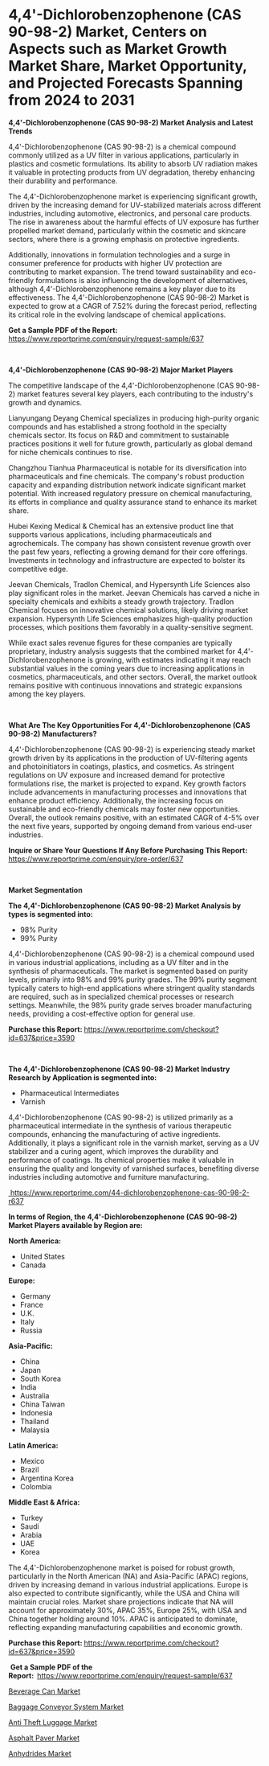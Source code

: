 <p><h1>4,4'-Dichlorobenzophenone (CAS 90-98-2) Market, Centers on Aspects such as Market Growth Market Share, Market Opportunity, and Projected Forecasts Spanning from 2024 to 2031</h1></p><p><strong>4,4'-Dichlorobenzophenone (CAS 90-98-2) Market Analysis and Latest Trends</strong></p>
<p><p>4,4'-Dichlorobenzophenone (CAS 90-98-2) is a chemical compound commonly utilized as a UV filter in various applications, particularly in plastics and cosmetic formulations. Its ability to absorb UV radiation makes it valuable in protecting products from UV degradation, thereby enhancing their durability and performance. </p><p>The 4,4'-Dichlorobenzophenone market is experiencing significant growth, driven by the increasing demand for UV-stabilized materials across different industries, including automotive, electronics, and personal care products. The rise in awareness about the harmful effects of UV exposure has further propelled market demand, particularly within the cosmetic and skincare sectors, where there is a growing emphasis on protective ingredients. </p><p>Additionally, innovations in formulation technologies and a surge in consumer preference for products with higher UV protection are contributing to market expansion. The trend toward sustainability and eco-friendly formulations is also influencing the development of alternatives, although 4,4'-Dichlorobenzophenone remains a key player due to its effectiveness. The 4,4'-Dichlorobenzophenone (CAS 90-98-2) Market is expected to grow at a CAGR of 7.52% during the forecast period, reflecting its critical role in the evolving landscape of chemical applications.</p></p>
<p><strong>Get a Sample PDF of the Report:&nbsp;</strong> <a href="https://www.reportprime.com/enquiry/request-sample/637?utm_campaign=1159&utm_medium=2&utm_source=Github&utm_content=ia&utm_term=24122024&utm_id=44-dichlorobenzophenone-cas-90-98-2">https://www.reportprime.com/enquiry/request-sample/637</a></p>
<p>&nbsp;</p>
<p><strong>4,4'-Dichlorobenzophenone (CAS 90-98-2) Major Market Players</strong></p>
<p><p>The competitive landscape of the 4,4'-Dichlorobenzophenone (CAS 90-98-2) market features several key players, each contributing to the industry's growth and dynamics. </p><p>Lianyungang Deyang Chemical specializes in producing high-purity organic compounds and has established a strong foothold in the specialty chemicals sector. Its focus on R&D and commitment to sustainable practices positions it well for future growth, particularly as global demand for niche chemicals continues to rise.</p><p>Changzhou Tianhua Pharmaceutical is notable for its diversification into pharmaceuticals and fine chemicals. The company's robust production capacity and expanding distribution network indicate significant market potential. With increased regulatory pressure on chemical manufacturing, its efforts in compliance and quality assurance stand to enhance its market share.</p><p>Hubei Kexing Medical & Chemical has an extensive product line that supports various applications, including pharmaceuticals and agrochemicals. The company has shown consistent revenue growth over the past few years, reflecting a growing demand for their core offerings. Investments in technology and infrastructure are expected to bolster its competitive edge.</p><p>Jeevan Chemicals, Tradlon Chemical, and Hypersynth Life Sciences also play significant roles in the market. Jeevan Chemicals has carved a niche in specialty chemicals and exhibits a steady growth trajectory. Tradlon Chemical focuses on innovative chemical solutions, likely driving market expansion. Hypersynth Life Sciences emphasizes high-quality production processes, which positions them favorably in a quality-sensitive segment.</p><p>While exact sales revenue figures for these companies are typically proprietary, industry analysis suggests that the combined market for 4,4'-Dichlorobenzophenone is growing, with estimates indicating it may reach substantial values in the coming years due to increasing applications in cosmetics, pharmaceuticals, and other sectors. Overall, the market outlook remains positive with continuous innovations and strategic expansions among the key players.</p></p>
<p>&nbsp;</p>
<p><strong>What Are The Key Opportunities For 4,4'-Dichlorobenzophenone (CAS 90-98-2) Manufacturers?</strong></p>
<p><p>4,4'-Dichlorobenzophenone (CAS 90-98-2) is experiencing steady market growth driven by its applications in the production of UV-filtering agents and photoinitiators in coatings, plastics, and cosmetics. As stringent regulations on UV exposure and increased demand for protective formulations rise, the market is projected to expand. Key growth factors include advancements in manufacturing processes and innovations that enhance product efficiency. Additionally, the increasing focus on sustainable and eco-friendly chemicals may foster new opportunities. Overall, the outlook remains positive, with an estimated CAGR of 4-5% over the next five years, supported by ongoing demand from various end-user industries.</p></p>
<p><strong>Inquire or Share Your Questions If Any Before Purchasing This Report:</strong> <a href="https://www.reportprime.com/enquiry/pre-order/637?utm_campaign=1159&utm_medium=2&utm_source=Github&utm_content=ia&utm_term=24122024&utm_id=44-dichlorobenzophenone-cas-90-98-2">https://www.reportprime.com/enquiry/pre-order/637</a></p>
<p>&nbsp;</p>
<p><strong>Market Segmentation</strong></p>
<p><strong>The 4,4'-Dichlorobenzophenone (CAS 90-98-2) Market Analysis by types is segmented into:</strong></p>
<p><ul><li>98% Purity</li><li>99% Purity</li></ul></p>
<p><p>4,4'-Dichlorobenzophenone (CAS 90-98-2) is a chemical compound used in various industrial applications, including as a UV filter and in the synthesis of pharmaceuticals. The market is segmented based on purity levels, primarily into 98% and 99% purity grades. The 99% purity segment typically caters to high-end applications where stringent quality standards are required, such as in specialized chemical processes or research settings. Meanwhile, the 98% purity grade serves broader manufacturing needs, providing a cost-effective option for general use.</p></p>
<p><strong>Purchase this Report:&nbsp;</strong><a href="https://www.reportprime.com/checkout?id=637&price=3590&utm_campaign=1159&utm_medium=2&utm_source=Github&utm_content=ia&utm_term=24122024&utm_id=44-dichlorobenzophenone-cas-90-98-2">https://www.reportprime.com/checkout?id=637&price=3590</a></p>
<p>&nbsp;</p>
<p><strong>The 4,4'-Dichlorobenzophenone (CAS 90-98-2) Market Industry Research by Application is segmented into:</strong></p>
<p><ul><li>Pharmaceutical Intermediates</li><li>Varnish</li></ul></p>
<p><p>4,4'-Dichlorobenzophenone (CAS 90-98-2) is utilized primarily as a pharmaceutical intermediate in the synthesis of various therapeutic compounds, enhancing the manufacturing of active ingredients. Additionally, it plays a significant role in the varnish market, serving as a UV stabilizer and a curing agent, which improves the durability and performance of coatings. Its chemical properties make it valuable in ensuring the quality and longevity of varnished surfaces, benefiting diverse industries including automotive and furniture manufacturing.</p></p>
<p><a href="https://www.reportprime.com/44-dichlorobenzophenone-cas-90-98-2-r637?utm_campaign=1159&utm_medium=2&utm_source=Github&utm_content=ia&utm_term=24122024&utm_id=44-dichlorobenzophenone-cas-90-98-2">&nbsp;https://www.reportprime.com/44-dichlorobenzophenone-cas-90-98-2-r637</a></p>
<p><strong>In terms of Region, the 4,4'-Dichlorobenzophenone (CAS 90-98-2) Market Players available by Region are:</strong></p>
<p>
    <p> <strong> North America: </strong>
        <ul>
            <li>United States</li>
            <li>Canada</li>
        </ul>
        </p> 
    <p> <strong> Europe: </strong>
        <ul>
            <li>Germany</li>
            <li>France</li>
            <li>U.K.</li>
            <li>Italy</li>
            <li>Russia</li>
        </ul>
        </p> 
    <p> <strong> Asia-Pacific: </strong>
        <ul>
            <li>China</li>
            <li>Japan</li>
            <li>South Korea</li>
            <li>India</li>
            <li>Australia</li>
            <li>China Taiwan</li>
            <li>Indonesia</li>
            <li>Thailand</li>
            <li>Malaysia</li>
        </ul>
        </p> 
    <p> <strong> Latin America: </strong>
        <ul>
            <li>Mexico</li>
            <li>Brazil</li>
            <li>Argentina Korea</li>
            <li>Colombia</li>
        </ul>
        </p> 
    <p> <strong> Middle East & Africa: </strong>
        <ul>
            <li>Turkey</li>
            <li>Saudi</li>
            <li>Arabia</li>
            <li>UAE</li>
            <li>Korea</li>
        </ul>
    </p>
    </p>
<p><p>The 4,4'-Dichlorobenzophenone market is poised for robust growth, particularly in the North American (NA) and Asia-Pacific (APAC) regions, driven by increasing demand in various industrial applications. Europe is also expected to contribute significantly, while the USA and China will maintain crucial roles. Market share projections indicate that NA will account for approximately 30%, APAC 35%, Europe 25%, with USA and China together holding around 10%. APAC is anticipated to dominate, reflecting expanding manufacturing capabilities and economic growth.</p></p>
<p><strong>Purchase this Report: </strong><a href="https://www.reportprime.com/checkout?id=637&price=3590&utm_campaign=1159&utm_medium=2&utm_source=Github&utm_content=ia&utm_term=24122024&utm_id=44-dichlorobenzophenone-cas-90-98-2">https://www.reportprime.com/checkout?id=637&price=3590</a></p>
<p>&nbsp;<strong>Get a Sample PDF of the Report:&nbsp;&nbsp;</strong><a href="https://www.reportprime.com/enquiry/request-sample/637?utm_campaign=1159&utm_medium=2&utm_source=Github&utm_content=ia&utm_term=24122024&utm_id=44-dichlorobenzophenone-cas-90-98-2">https://www.reportprime.com/enquiry/request-sample/637</a></p>
<p><strong></strong></p>
<p><p><a href="https://www.linkedin.com/pulse/market-size-trends-beverage-can-141-cagr-expected-from-2024-kz7de?utm_campaign=1159&utm_medium=2&utm_source=Github&utm_content=ia&utm_term=24122024&utm_id=44-dichlorobenzophenone-cas-90-98-2">Beverage Can Market</a></p><p><a href="https://www.linkedin.com/pulse/competitive-landscape-baggage-conveyor-system-market-strong-8fene?utm_campaign=1159&utm_medium=2&utm_source=Github&utm_content=ia&utm_term=24122024&utm_id=44-dichlorobenzophenone-cas-90-98-2">Baggage Conveyor System Market</a></p><p><a href="https://www.linkedin.com/pulse/anti-theft-luggage-market-growth-study-highlights-potential-yeunc?utm_campaign=1159&utm_medium=2&utm_source=Github&utm_content=ia&utm_term=24122024&utm_id=44-dichlorobenzophenone-cas-90-98-2">Anti Theft Luggage Market</a></p><p><a href="https://www.linkedin.com/pulse/foreign-opportunities-market-dynamics-asphalt-paver-insights-zrgbe?utm_campaign=1159&utm_medium=2&utm_source=Github&utm_content=ia&utm_term=24122024&utm_id=44-dichlorobenzophenone-cas-90-98-2">Asphalt Paver Market</a></p><p><a href="https://www.linkedin.com/pulse/market-size-growth-anhydrides-markrt-upcoming-years-2024-87-gv7kf?utm_campaign=1159&utm_medium=2&utm_source=Github&utm_content=ia&utm_term=24122024&utm_id=44-dichlorobenzophenone-cas-90-98-2">Anhydrides Market</a></p></p>
